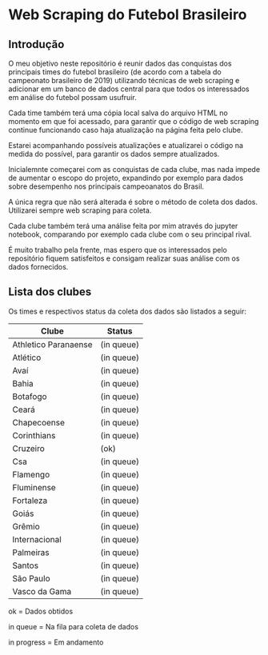 # Web Scraping do Futebol Brasileiro

## Introdução

O meu objetivo neste repositório é reunir dados das conquistas dos principais times do futebol brasileiro (de acordo com a tabela do campeonato brasileiro de 2019) utilizando técnicas de web scraping e adicionar em um banco de dados central para que todos os interessados em análise do futebol possam usufruir.

Cada time também terá uma cópia local salva do arquivo HTML no momento em que foi acessado, para garantir que o código de web scraping continue funcionando caso haja atualização na página feita pelo clube.

Estarei acompanhando possíveis atualizações e atualizarei o código na medida do possível, para garantir os dados sempre atualizados.

Inicialemnte começarei com as conquistas de cada clube, mas nada impede de aumentar o escopo do projeto, expandindo por exemplo para dados sobre desempenho nos principais campeoanatos do Brasil.

A única regra que não será alterada é sobre o método de coleta dos dados. Utilizarei sempre web scraping para coleta.

Cada clube também terá uma análise feita por mim através do jupyter notebook, comparando por exemplo cada clube com o seu principal rival.

É muito trabalho pela frente, mas espero que os interessados pelo repositório fiquem satisfeitos e consigam realizar suas análise com os dados fornecidos.
  
## Lista dos clubes

Os times e respectivos status da coleta dos dados são listados a seguir:

|Clube|Status|
|---|---
|Athletico Paranaense |(in queue)|
|Atlético |(in queue)|
|Avaí |(in queue)|
|Bahia |(in queue)|
|Botafogo |(in queue)|
|Ceará |(in queue)|
|Chapecoense |(in queue)|
|Corinthians |(in queue)|
|Cruzeiro |(ok)|
|Csa |(in queue)|
|Flamengo |(in queue)|
|Fluminense |(in queue)|
|Fortaleza |(in queue)|
|Goiás |(in queue)|
|Grêmio |(in queue)|
|Internacional |(in queue)|
|Palmeiras |(in queue)|
|Santos |(in queue)|
|São Paulo |(in queue)|
|Vasco da Gama |(in queue)|

ok = Dados obtidos

in queue = Na fila para coleta de dados

in progress = Em andamento
